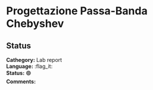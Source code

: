 # Progettazione Passa-Banda Chebyshev

## Status

**Cathegory:** Lab report  
**Language:** :flag_it:  
**Status:** :green_circle:  
**Comments:** 
